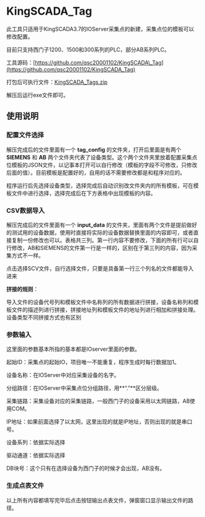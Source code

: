 # KingSCADA_Tag
此工具只适用于KingSCADA3.7的IOServer采集点的新建，采集点位的模板可以修改配置。

目前只支持西门子1200、1500和300系列的PLC，部分AB系列PLC。

工具源码：[https://github.com/qsc20001102/KingSCADA\_Tag](https://github.com/qsc20001102/KingSCADA_Tag)

打包后可执行文件：[KingSCADA\_Tags.zip](/upload/KingSCADA_Tags.zip)

解压后运行exe文件即可。

## 使用说明


### 配置文件选择

解压完成后的文件里面有一个 **tag\_config** 的文件夹，打开后里面是有两个 **SIEMENS** 和 **AB** 两个文件夹代表了设备类型。这个两个文件夹里放着配置采集点位模板的JSON文件，以记事本打开可以自行修改（模板的字段不可修改，只修改后面的值）。目前模板是配置好的，自用的话不需要修改都是和程序对应的。

程序运行后先选择设备类型，选择完成后自动识别改文件夹内的所有模板，可在模板文件中进行选择，选择完成后在下方表格中出现模板的内容。

### CSV数据导入

解压完成后的文件里面有一个 **input\_data** 的文件夹，里面有两个文件是提前做好的测试用的设备数据，使用时直接将实际的设备数据替换里面的内容即可，或者直接复制一份修改也可以。表格共三列。第一行内容不要修改，下面的所有行可以自行修改，AB和SIEMENS的文件第一行是一样的，区别在于第三列的内容，因为采集方式不一样。

点击选择SCV文件，自行选择文件，只要是具备第一行三个列名的文件都能导入进来

**拼接的规则**：

导入文件的设备代号列和模板文件中名称列的所有数据进行拼接，设备名称列和模板文件的描述列进行拼接，拼接地址列和模板文件的地址列进行相加和拼接处理。设备类型不同拼接方式也有区别

### 参数输入

这里面的参数基本所指的基本都是IOserver里面的参数。

起始ID：采集点的起始IO，项目唯一不能重复，程序生成时每行数据加1。

设备名称：在IOServer中对应采集设备的名字。

分组路径：在IOServer中采集点位分组路径，用**“.”**区分层级。

采集链路：采集设备对应的采集链路，一般西门子的设备采用以太网链路，AB使用COM。

IP地址：如果前面选择了以太网，这里出现的就是IP地址，否则出现的就是串口号。

设备系列：依据实际选择

驱动通道：依据实际选择

DB块号：这个只有在选择设备为西门子的时候才会出现，AB没有。

### 生成点表文件

以上所有内容都填写完毕后点击按钮输出点表文件，弹窗窗口显示输出文件的路径。